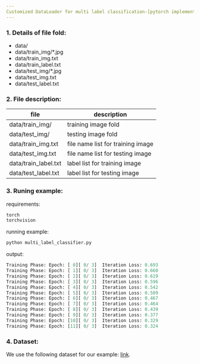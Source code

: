 ```yaml
---
Customized DataLoader for multi label classification-[pytorch implementation]
---
```

### 1. Details of file fold:
- data/
- data/train_img/*.jpg
- data/train_img.txt
- data/train_label.txt
- data/test_img/*.jpg
- data/test_img.txt
- data/test_label.txt

### 2. File description:

| file | description|
|---|---|
|data/train_img/|training image fold|
|data/test_img/|testing image fold|
|data/train_img.txt|file name list for training image |
|data/test_img.txt|file name list for testing image |
|data/train_label.txt|label list for training image|
|data/test_label.txt| label list for testing image|

### 3. Runing example:
requirements:
```python
torch
torchvision
```
running example:
```python
python multi_label_classifier.py
```
output:
```python
Training Phase: Epoch: [ 0][ 0/ 3]	Iteration Loss: 0.693
Training Phase: Epoch: [ 1][ 0/ 3]	Iteration Loss: 0.660
Training Phase: Epoch: [ 2][ 0/ 3]	Iteration Loss: 0.619
Training Phase: Epoch: [ 3][ 0/ 3]	Iteration Loss: 0.596
Training Phase: Epoch: [ 4][ 0/ 3]	Iteration Loss: 0.542
Training Phase: Epoch: [ 5][ 0/ 3]	Iteration Loss: 0.509
Training Phase: Epoch: [ 6][ 0/ 3]	Iteration Loss: 0.467
Training Phase: Epoch: [ 7][ 0/ 3]	Iteration Loss: 0.464
Training Phase: Epoch: [ 8][ 0/ 3]	Iteration Loss: 0.439
Training Phase: Epoch: [ 9][ 0/ 3]	Iteration Loss: 0.377
Training Phase: Epoch: [10][ 0/ 3]	Iteration Loss: 0.329
Training Phase: Epoch: [11][ 0/ 3]	Iteration Loss: 0.324
```
### 4. Dataset:
We use the following dataset for our example:
[link](http://lamda.nju.edu.cn/data_MIMLimage.ashx).